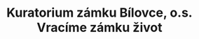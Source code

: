 ---
id: 45fd08a1-ec66-4242-b033-01d8a33f3bb0
title: Kuratorium zámku Bílovce, o.s. Vracíme zámku život
price: 10
year: 2014
description: Projekt pokračuje v úspěšné loni započaté spolupráci s Kuratoriem zámku Bílovce, který se snaží za pomoci mnoha, převážně dobrovolných vzdělávacích i kulturních aktivit, oživit nevšední prostory bíloveckého zámku. Kousek našeho nadačního fondu přispěje konkrétně k lepšímu materiálnímu vybavení pro pořádání výstav.
kouskovani: false
locationName: undefined
position:
  lng: NaN
  lat: 49.7555714421134
---